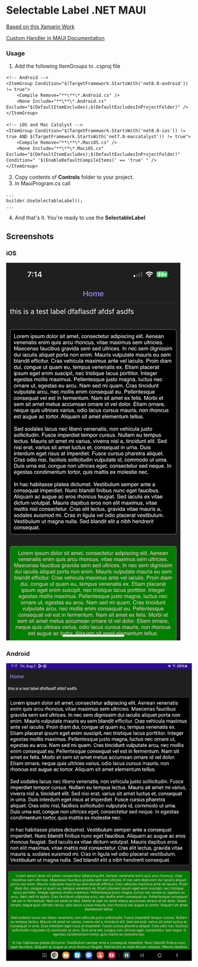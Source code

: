 # Selectable Label .NET MAUI

[Based on this Xamarin Work](https://medium.com/@HeikkiDev/selectable-label-on-xamarin-forms-9b050267bf8e)

[Custom Handler in MAUI Documentation](https://learn.microsoft.com/en-us/dotnet/maui/user-interface/handlers/create?view=net-maui-8.0)


### Usage
1. Add the following ItemGroups to .csproj file
```
<!-- Android -->
<ItemGroup Condition="$(TargetFramework.StartsWith('net8.0-android')) != true">
    <Compile Remove="**\**\*.Android.cs" />
    <None Include="**\**\*.Android.cs" Exclude="$(DefaultItemExcludes);$(DefaultExcludesInProjectFolder)" />
</ItemGroup>

<!-- iOS and Mac Catalyst -->
<ItemGroup Condition="$(TargetFramework.StartsWith('net8.0-ios')) != true AND $(TargetFramework.StartsWith('net7.0-maccatalyst')) != true">
    <Compile Remove="**\**\*.MaciOS.cs" />
    <None Include="**\**\*.MaciOS.cs" Exclude="$(DefaultItemExcludes);$(DefaultExcludesInProjectFolder)" Condition=" '$(EnableDefaultCompileItems)' == 'true' " />
</ItemGroup>
```
2. Copy contents of **Controls** folder to your project.
3. In MauiProgram.cs call
```
...
builder.UseSelectableLabel();
...
```
4. And that's it. You're ready to use the **SelectableLabel**


## Screenshots

### iOS
![ios](/Screenshots/ios.PNG)

### Android
![android](/Screenshots/android.JPG)